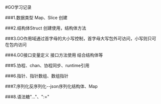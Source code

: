 #GO学习记录

###1.数据类型 Map、Slice 创建

###2.结构体Struct 创建使用，结构体方法

###3.GO作用域通过首字母的大小写控制，首字母大写包外可访问，小写则只可在包内访问

###4.GO接口变量定义 接口方法使用 结合结构体等

###5.协程、chan、协程同步、runtime引用

###6.指针、指针数组、数组指针

###7.序列化反序列化--json序列化结构体、Map

###8.语法糖"..."、":=" 
